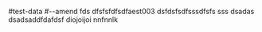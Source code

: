 #test-data
#--amend
fds
dfsfsfdfsdfaest003
dsfdsfsdfsssdfsfs
sss
dsadas
dsadsaddfdafdsf
diojoijoi
nnfnnlk
